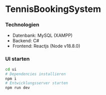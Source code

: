 # TennisBookingSystem

### Technologien
- Datenbank: MySQL (XAMPP)
- Backend: C#
- Frontend: Reactjs (Node v18.8.0)


### UI starten
```bash
cd ui
# Dependencies installieren
npm i
# Entwicklungsserver starten
npm run dev
```